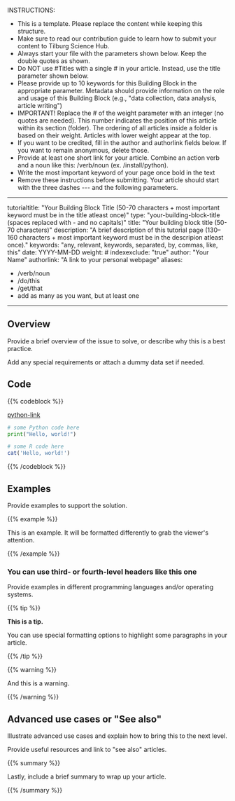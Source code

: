 INSTRUCTIONS:
- This is a template. Please replace the content while keeping this structure.
- Make sure to read our contribution guide to learn how to submit your content to Tilburg Science Hub.
- Always start your file with the parameters shown below. Keep the double quotes as shown.
- Do NOT use #Titles with a single # in your article. Instead, use the title parameter shown below.
- Please provide up to 10 keywords for this Building Block in the appropriate parameter. Metadata should provide information on the role and usage of this Building Block (e.g., "data collection, data analysis, article writing")
- IMPORTANT! Replace the # of the weight parameter with an integer (no quotes are needed). This number indicates the position of this article within its section (folder). The ordering of all articles inside a folder is based on their weight. Articles with lower weight appear at the top.
- If you want to be credited, fill in the author and authorlink fields below. If you want to remain anonymous, delete those.
- Provide at least one short link for your article. Combine an action verb and a noun like this: /verb/noun (ex. /install/python).
- Write the most important keyword of your page once bold in the text
- Remove these instructions before submitting. Your article should start with the three dashes --- and the following parameters.
---
tutorialtitle: "Your Building Block Title (50-70 characters + most important keyword must be in the title atleast once)"
type: "your-building-block-title (spaces replaced with - and no capitals)"
title: "Your building block title (50-70 characters)"
description: "A brief description of this tutorial page (130–160 characters + most important keyword must be in the descripion atleast once)."
keywords: "any, relevant, keywords, separated, by, commas, like, this"
date: YYYY-MM-DD
weight: #
indexexclude: "true"
author: "Your Name"
authorlink: "A link to your personal webpage"
aliases:
  - /verb/noun
  - /do/this
  - /get/that
  - add as many as you want, but at least one
---


## Overview <!-- Goal of the Building Block -->

Provide a brief overview of the issue to solve, or describe why this is a best practice.

Add any special requirements or attach a dummy data set if needed.


## Code <!-- Provide your code in all the relevant languages and/or operating systems and specify them after the three back ticks. Do NOT remove {{% codeblock %}} -->

{{% codeblock %}} <!-- You can provide more than one language in the same code block -->

[python-link](code.py) <!-- OPTIONAL: You can also provide your code as a downloadable file (useful for very long codes). Make sure you place this file in the same folder. Specify in [square brackets] the language followed by "-link" as shown here.-->


```python
# some Python code here
print("Hello, world!")
```

```R
# some R code here
cat('Hello, world!')
```

{{% /codeblock %}}


## Examples

Provide examples to support the solution.

{{% example %}}

This is an example. It will be formatted differently to grab the viewer's attention.

{{% /example %}}


### You can use third- or fourth-level headers like this one

Provide examples in different programming languages and/or operating systems.

{{% tip %}}

**This is a tip.**

You can use special formatting options to highlight some paragraphs in your article.

{{% /tip %}}

{{% warning %}}

And this is a warning.

{{% /warning %}}

## Advanced use cases or "See also"

Illustrate advanced use cases and explain how to bring this to the next level.

Provide useful resources and link to "see also" articles.

{{% summary %}}

Lastly, include a brief summary to wrap up your article.

{{% /summary %}}

